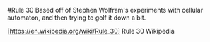 #Rule 30
Based off of Stephen Wolfram's experiments with cellular automaton, and then trying to golf it down a bit.

[https://en.wikipedia.org/wiki/Rule_30] Rule 30 Wikipedia